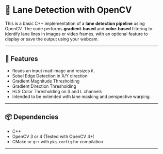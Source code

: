 # 🚗 Lane Detection with OpenCV

This is a basic C++ implementation of a **lane detection pipeline** using OpenCV. The code performs **gradient-based** and **color-based** filtering to identify lane lines in images or video frames, with an optional feature to display or save the output using your webcam.

---

## 🔧 Features

* Reads an input road image and resizes it.
* Sobel Edge Detection in X/Y direction
* Gradient Magnitude Thresholding
* Gradient Direction Thresholding
* HLS Color Thresholding on S and L channels
* Intended to be extended with lane masking and perspective warping.

---

## 📦 Dependencies

* C++
* OpenCV 3 or 4 (Tested with OpenCV 4+)
* CMake or `g++` with `pkg-config` for compilation
---
